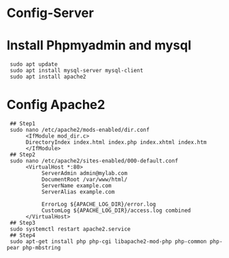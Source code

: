 # Config-Server

# Install Phpmyadmin and mysql
     sudo apt update
     sudo apt install mysql-server mysql-client
     sudo apt install apache2

# Config Apache2
     ## Step1
     sudo nano /etc/apache2/mods-enabled/dir.conf
          <IfModule mod_dir.c>
          DirectoryIndex index.html index.php index.xhtml index.htm
          </IfModule>
     ## Step2
     sudo nano /etc/apache2/sites-enabled/000-default.conf
          <VirtualHost *:80>
               ServerAdmin admin@mylab.com
               DocumentRoot /var/www/html/
               ServerName example.com
               ServerAlias example.com

               ErrorLog ${APACHE_LOG_DIR}/error.log
               CustomLog ${APACHE_LOG_DIR}/access.log combined
          </VirtualHost>
     ## Step3
     sudo systemctl restart apache2.service
     ## Step4
     sudo apt-get install php php-cgi libapache2-mod-php php-common php-pear php-mbstring
